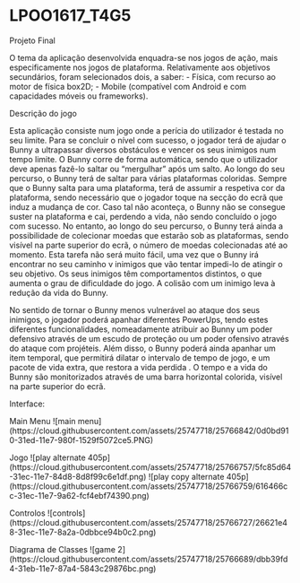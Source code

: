 # LPOO1617_T4G5
<p>Projeto Final</p>
O tema da aplicação desenvolvida enquadra-se nos jogos de ação, mais especificamente nos jogos de plataforma.
Relativamente aos objetivos secundários, foram selecionados dois, a saber: 
- Física, com recurso ao motor de física box2D;
- Mobile (compatível com Android e com capacidades móveis ou frameworks).
</p>
Descrição do jogo</p>
Esta aplicação consiste num jogo onde a perícia do utilizador é testada no seu limite. Para se concluir o nível com sucesso, o jogador terá de ajudar o Bunny a ultrapassar diversos obstáculos e vencer os seus inimigos num tempo limite. O Bunny corre de forma automática, sendo que o utilizador deve apenas fazê-lo saltar ou “mergulhar” após um salto. Ao longo do seu percurso, o Bunny terá de saltar para várias plataformas coloridas. Sempre que o Bunny salta para uma plataforma, terá de assumir a respetiva cor da plataforma, sendo necessário que o jogador toque na secção do ecrã que induz a mudança de cor. Caso tal não aconteça, o Bunny não se consegue suster na plataforma e cai, perdendo a vida, não sendo concluído o jogo com sucesso. No entanto, ao longo do seu percurso, o Bunny terá ainda a possibilidade de colecionar moedas que estarão sob as plataformas, sendo visível na parte superior do ecrã, o número de moedas colecionadas até ao momento. Esta tarefa não será muito fácil, uma vez que o Bunny irá encontrar no seu caminho v inimigos que vão tentar impedi-lo de atingir o seu objetivo. Os seus inimigos têm comportamentos distintos, o que aumenta o grau de dificuldade do jogo. A colisão com um inimigo leva à redução da vida do Bunny.</p>
No sentido de tornar o Bunny menos vulnerável ao ataque dos seus inimigos, o jogador poderá apanhar diferentes PowerUps, tendo estes diferentes funcionalidades, nomeadamente atribuir ao Bunny um poder defensivo através de um escudo de proteção ou um poder ofensivo através do ataque com projéteis. Além disso, o Bunny poderá ainda apanhar um item temporal, que permitirá dilatar o intervalo de tempo de jogo, e um pacote de vida extra, que restora a vida perdida . O tempo e a vida do Bunny são monitorizados através de uma barra horizontal colorida, visível na parte superior do ecrã.
</p>
</p>
Interface:</p>
</p>
Main Menu
![main menu](https://cloud.githubusercontent.com/assets/25747718/25766842/0d0bd910-31ed-11e7-980f-1529f5072ce5.PNG)
</p>
Jogo
![play alternate 405p](https://cloud.githubusercontent.com/assets/25747718/25766757/5fc85d64-31ec-11e7-84d8-8d8f99c6e1df.png)
![play copy alternate 405p](https://cloud.githubusercontent.com/assets/25747718/25766759/616466cc-31ec-11e7-9a62-fcf4ebf74390.png)
</p>Controlos
![controls](https://cloud.githubusercontent.com/assets/25747718/25766727/26621e48-31ec-11e7-8a2a-0dbbce94b0c2.png)
</p>
</p>
Diagrama de Classes
![game 2](https://cloud.githubusercontent.com/assets/25747718/25766689/dbb39fd4-31eb-11e7-87a4-5843c29876bc.png)
